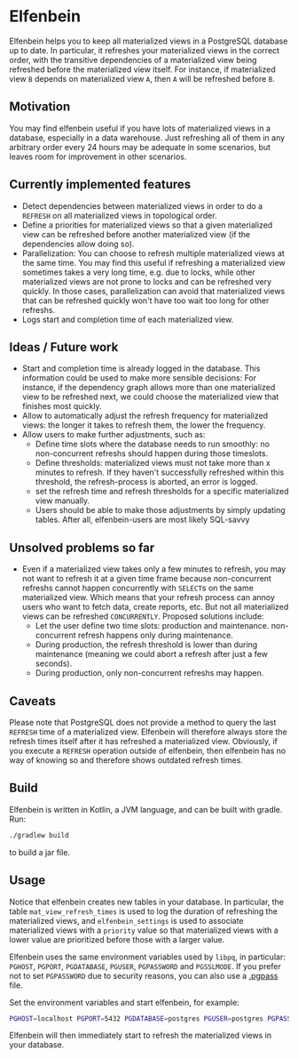 # Elfenbein

Elfenbein helps you to keep all materialized views in a PostgreSQL database up to date. In particular, it
refreshes your materialized views in the correct order, with the transitive dependencies of a materialized view being refreshed before the materialized view itself. For instance, if materialized view `B` depends on materialized view `A`, then `A` will be refreshed before `B`.


## Motivation
You may find elfenbein useful if you have lots of materialized views in a database, especially in a data warehouse. Just refreshing all of them in any arbitrary order every 24 hours may be adequate in some scenarios, but leaves room for improvement in other scenarios.

## Currently implemented features
* Detect dependencies between materialized views in order to do a `REFRESH` on all materialized views in topological order.
* Define a priorities for materialized views so that a given materialized view can be refreshed before another materialized view (if the dependencies allow doing so).
* Parallelization: You can choose to refresh multiple materialized views at the same time. You may find this useful if refreshing a
materialized view sometimes takes a very long time, e.g. due to locks, while other materialized views are not prone to locks and can be
refreshed very quickly. In those cases, parallelization can avoid that materialized views that can be refreshed quickly won't have too wait
too  long for other refreshs.
* Logs start and completion time of each materialized view.

## Ideas / Future work

* Start and completion time is already logged in the database. This information could be used to make more sensible decisions: For instance, if the dependency graph
allows more than one materialized view to be refreshed next, we could choose the materialized view that finishes most quickly.
* Allow to automatically adjust the refresh frequency for materialized views: the longer it takes to refresh them,
the lower the frequency.
* Allow users to make further adjustments, such as:
  * Define time slots where the database needs to run smoothly: no non-concurrent refreshs should happen during those timeslots.
  * Define thresholds: materialized views must not take more than x minutes to refresh. If they haven't successfully refreshed within this threshold, the refresh-process is aborted, an error is logged.
  * set the refresh time and refresh thresholds for a specific materialized view manually.
  * Users should be able to make those adjustments by simply updating tables. After all, elfenbein-users are most likely SQL-savvy 

 ## Unsolved problems so far

 * Even if a materialized view takes only a few minutes to refresh, you may not want to refresh it at a given time frame because non-concurrent refreshs cannot happen concurrently with `SELECT`s on the same materialized view. Which means that your refresh process can annoy users who want to fetch data, create reports, etc. But not all materialized views can be refreshed `CONCURRENTLY`. Proposed solutions include:
   * Let the user define two time slots: production and maintenance. non-concurrent refresh happens only during maintenance.
   * During production, the refresh threshold is lower than during maintenance (meaning we could abort a refresh after just a few seconds).
   * During production, only non-concurrent refreshs may happen.

## Caveats
Please note that PostgreSQL does not provide a method to query the last `REFRESH` time of a materialized view. Elfenbein will therefore always store the refresh times itself after it has refreshed a materialized view. Obviously, if you execute a `REFRESH` operation outside of elfenbein, then elfenbein has no way of knowing so and therefore shows outdated refresh times.

## Build

Elfenbein is written in Kotlin, a JVM language, and can be built with gradle. Run:
```bash
./gradlew build
```
to build a jar file.

## Usage

Notice that elfenbein creates new tables in your database. In particular, the table `mat_view_refresh_times` is used to log the duration
of refreshing the materialized views, and `elfenbein_settings` is used to associate materialized views with a `priority` value so that
materialized views with a lower value are prioritized before those with a larger value.

Elfenbein uses the same environment variables used by `libpq`, in particular: `PGHOST`, `PGPORT`, `PGDATABASE`, `PGUSER`, `PGPASSWORD` and `PGSSLMODE`.
If you prefer not to set `PGPASSWORD` due to security reasons, you can also use a [.pgpass](https://www.postgresql.org/docs/12/libpq-pgpass.html) file.

Set the environment variables and start elfenbein, for example:

```bash
PGHOST=localhost PGPORT=5432 PGDATABASE=postgres PGUSER=postgres PGPASSWORD=postgres PGSSLMODE=disable java -jar build/libs/elfenbein-1.0-SNAPSHOT.jar
```

Elfenbein will then immediately start to refresh the materialized views in your database.
